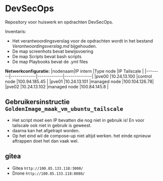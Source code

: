 # DevSecOps
Repository voor huiswerk en opdrachten DevSecOps.

Inventaris:
- Het verantwoordingsverslag voor de opdrachten wordt in het bestand *Verantwoordingsverslag.md* bijgehouden.
- De map screenhots bevat bewijsvoering
- De map Scripts bevat bash scripts
- De map Playbooks bevat de .yml files

**Netwerkconfiguratie:**
|nodenaam|IP intern    |Type node    |IP Tailscale  |
|--------|-------------|-------------|--------------|
|pve00   |10.24.13.100 |control node |100.94.185.45 |
|pve01   |10.24.13.101 |managed node |100.104.126.78|
|pve02   |10.24.13.102 |managed node |100.84.145.8  |

## Gebruikersinstructie `GoldenImage_maak_vm_ubuntu_tailscale`

- Het script moet een IP bevatten die nog niet in gebruik is! En voor tailscale ook niet in gebruik is geweest.
- daarna kan het afgetrapt worden. 
- Op het eind wil de compose-up niet altijd werken. het einde opnieuw aftrappen doet het dan vaak wel.

## gitea

- Gitea
  `http://100.85.133.118:3000/`
- Drone
  `http://100.85.133.118:8080/`